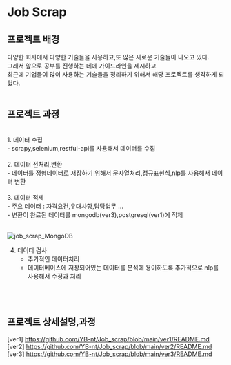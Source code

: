 # Job Scrap

## 프로젝트 배경
다양한 회사에서 다양한 기술들을 사용하고,또 많은 새로운 기술들이 나오고 있다. 
<br>
그래서 앞으로 공부를 진행하는 데에 가이드라인을 제시하고
<br>
최근에 기업들이 많이 사용하는 기술들을 정리하기 위해서 해당 프로젝트를 생각하게 되었다. 
<br><br>

## 프로젝트 과정 
<br>
1. 데이터 수집 <br>
   - scrapy,selenium,restful-api를 사용해서 데이터를 수집<br><br>
2. 데이터 전처리,변환<br>
   - 데이터를 정형데이터로 저장하기 위해서 문자열처리,정규표현식,nlp를 사용해서 데이터 변환<br><br>
3. 데이터 적제<br>
    - 주요 데이터 : 자격요건,우대사항,담당업무 ...<br>
    - 변환이 완료된 데이터를 mongodb(ver3),postgresql(ver1)에 적제<br><br>
    
![job_scrap_MongoDB](https://github.com/YB-nt/Job_scrap/assets/74981759/f64ff492-433a-40e7-90a0-81e29b5dcd94)

    
4. 데이터 검사<br>
    - 추가적인 데이터처리<br>
    - 데이터베이스에 저장되어있는 데이터를 분석에 용이하도록 추가적으로 nlp를 사용해서 수정과 처리<br>
<br><br><br>

## 프로젝트 상세설명,과정 
[ver1] https://github.com/YB-nt/Job_scrap/blob/main/ver1/README.md<br>
[ver2] https://github.com/YB-nt/Job_scrap/blob/main/ver2/README.md<br>
[ver3] https://github.com/YB-nt/Job_scrap/blob/main/ver3/README.md<br>


